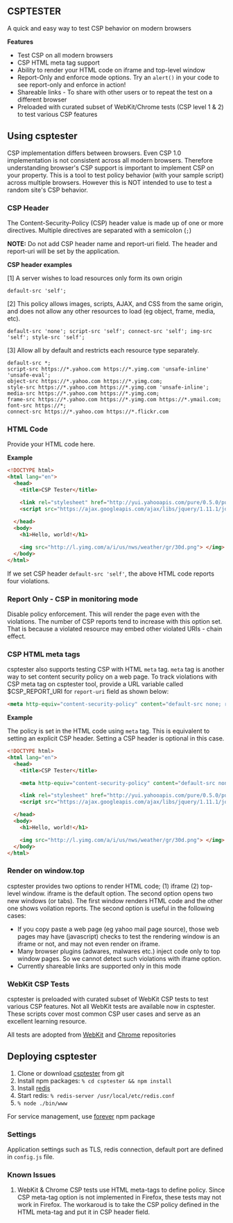## CSPTESTER

A quick and easy way to test CSP behavior on modern browsers

**Features**
 * Test CSP on all modern browsers
 * CSP HTML meta tag support
 * Ability to render your HTML code on iframe and top-level window
 * Report-Only and enforce mode options. Try an `alert()` in your code to see report-only and enforce in action!
 * Shareable links - To share with other users or to repeat the test on a different browser
 * Preloaded with curated subset of WebKit/Chrome tests (CSP level 1 & 2) to test various CSP features

## Using csptester

CSP implementation differs between browsers. Even CSP 1.0 implementation is not consistent across all modern browsers. Therefore understanding browser's CSP support is important to implement CSP on your property.  This is a tool to test policy behavior (with your sample script) across multiple browsers. However this is NOT intended to use to test a random site's CSP behavior.

### CSP Header
The Content-Security-Policy (CSP) header value is made up of one or more directives.  Multiple directives are separated with a semicolon (`;`)

**NOTE:** Do not add CSP header name and report-uri field. The header and report-uri will be set by the application.

**CSP header examples**

[1] A server wishes to load resources only form its own origin
```
default-src 'self';
```

[2]  This policy allows images, scripts, AJAX, and CSS from the same origin, and does not allow any other resources to load (eg object, frame, media, etc).
```
default-src 'none'; script-src 'self'; connect-src 'self'; img-src 'self'; style-src 'self';
```

[3] Allow all by default and restricts each resource type separately.
```
default-src *;
script-src https://*.yahoo.com https://*.yimg.com 'unsafe-inline' 'unsafe-eval'; 
object-src https://*.yahoo.com https://*.yimg.com; 
style-src https://*.yahoo.com https://*.yimg.com 'unsafe-inline'; 
media-src https://*.yahoo.com https://*.yimg.com; 
frame-src https://*.yahoo.com https://*.yimg.com https://*.ymail.com; 
font-src https://*; 
connect-src https://*.yahoo.com https://*.flickr.com  
```

### HTML Code 
Provide your HTML code here. 

**Example**

```html
<!DOCTYPE html>
<html lang="en">
  <head>
    <title>CSP Tester</title>

    <link rel="stylesheet" href="http://yui.yahooapis.com/pure/0.5.0/pure-min.css">
    <script src="https://ajax.googleapis.com/ajax/libs/jquery/1.11.1/jquery.min.js"></script>
    
  </head>
  <body>
    <h1>Hello, world!</h1>

    <img src="http://l.yimg.com/a/i/us/nws/weather/gr/30d.png"> </img>
  </body>
</html>
```

If we set  CSP header `default-src 'self'`, the above HTML code reports four violations.

### Report Only - CSP in monitoring mode
Disable policy enforcement. This will render the page even with the violations. The number of CSP reports tend to increase with this option set. That is because a violated resource may embed other violated URIs - chain effect.

### CSP HTML meta tags
csptester also supports testing CSP with HTML `meta` tag. `meta` tag is another way to set content security policy on a web page. To track violations with CSP meta tag on csptester tool, provide a URL variable called $CSP_REPORT_URI for `report-uri` field as shown below:

```html
<meta http-equiv="content-security-policy" content="default-src none; report-uri $CSP_REPORT_URI;"/>
```

**Example**

The policy is set in the HTML code using `meta` tag. This is equivalent to setting an explicit CSP header. Setting a CSP header is optional in this case.
 
```html
<!DOCTYPE html>
<html lang="en">
  <head>
    <title>CSP Tester</title>

    <meta http-equiv="content-security-policy" content="default-src none; report-uri $CSP_REPORT_URI;"/>

    <link rel="stylesheet" href="http://yui.yahooapis.com/pure/0.5.0/pure-min.css">
    <script src="https://ajax.googleapis.com/ajax/libs/jquery/1.11.1/jquery.min.js"></script>

  </head>
  <body>
    <h1>Hello, world!</h1>

    <img src="http://l.yimg.com/a/i/us/nws/weather/gr/30d.png"> </img>
  </body>
</html>
```

### Render on window.top
csptester provides two options to render HTML code; (1) iframe (2) top-level window. iframe is the default option. The second option opens two new windows (or tabs). The first window renders HTML code and the other one shows voilation reports. The second option is useful in the following cases:
 * If you copy paste a web page (eg yahoo mail page source), those web pages may have (javascript) checks to test the rendering window is an iframe or not, and may not even render on iframe.
 * Many browser plugins (adwares, malwares etc.) inject code only to top window pages. So we cannot detect such violations with iframe option.
 * Currently shareable links are supported only in this mode

### WebKit CSP Tests
csptester is preloaded with curated subset of WebKit CSP tests to test various CSP features. Not all WebKit tests are available now in csptester. These scripts cover most common CSP user cases and serve as an excellent learning resource. 

All tests are adopted from [WebKit](https://trac.webkit.org/browser#trunk/LayoutTests/http/tests/security/contentSecurityPolicy/) and [Chrome](https://code.google.com/p/chromium/codesearch#chromium/src/third_party/WebKit/LayoutTests/http/tests/security/contentSecurityPolicy/1.1/&sq=package:chromium) repositories

## Deploying csptester

 1. Clone or download [csptester](https://github.com/yahoo/csptester) from git
 2. Install npm packages: `% cd csptester && npm install`
 3. Install [redis](http://redis.io/)
 4. Start redis: `% redis-server /usr/local/etc/redis.conf`
 5. `% node ./bin/www` 

For service management, use [forever](https://www.npmjs.com/package/forever) npm package

### Settings

Application settings such as TLS, redis connection, default port are defined in `config.js` file. 

### Known Issues

 1. WebKit & Chrome CSP tests use HTML meta-tags to define policy. Since CSP meta-tag option is not implemented in Firefox, these tests may not work in Firefox. The workaroud is to take the CSP policy defined in the HTML meta-tag and put it in CSP header field.
